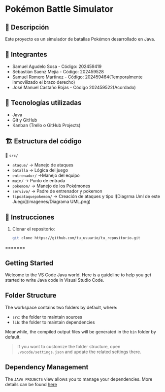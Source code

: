 
# Pokémon Battle Simulator

## 📌 Descripción
Este proyecto es un simulador de batallas Pokémon desarrollado en Java.

## 👥 Integrantes
- Samuel Agudelo Sosa - Código: 202459419
- Sebastián Saenz Mejia - Código: 202459528
- Samuel Romero Martinez - Código: 202459464(Temporalmente inmovilizado el brazo derecho)
- José Manuel Castaño Rojas - Código 202459522(Acordado)

## 🚀 Tecnologías utilizadas
- Java  
- Git y GitHub  
- Kanban (Trello o GitHub Projects)  

## 🏗️ Estructura del código
📂 `src/`
   - `ataque/` → Manejo de ataques
   - `batalla` → Lógica del juego  
   - `entrenador/` →Manejo del equipo
   - `main/` → Punto de entrada 
   - `pokemon/` → Manejo de los Pokémones 
   - `servivo/` → Padre de entrenador y pokemon
   - `tipoataquepokemon/` → Creación de ataques y tipo
![Diagrma Uml de este Juego](imagenes/Diagrama UML.png)

## 🔧 Instrucciones
1. Clonar el repositorio:  
   ```bash
   git clone https://github.com/tu_usuario/tu_repositorio.git
=======
## Getting Started

Welcome to the VS Code Java world. Here is a guideline to help you get started to write Java code in Visual Studio Code.

## Folder Structure

The workspace contains two folders by default, where:

- `src`: the folder to maintain sources
- `lib`: the folder to maintain dependencies

Meanwhile, the compiled output files will be generated in the `bin` folder by default.

> If you want to customize the folder structure, open `.vscode/settings.json` and update the related settings there.

## Dependency Management

The `JAVA PROJECTS` view allows you to manage your dependencies. More details can be found [here](https://github.com/microsoft/vscode-java-dependency#manage-dependencies)